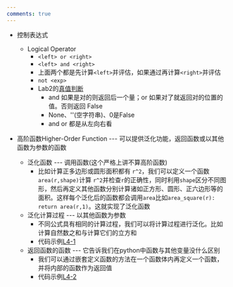```yaml
---
comments: true
---
```


- 控制表达式
	- Logical Operator
		- `<left> or <right>` 
		- `<left> and <right>`
		- 上面两个都是先计算`<left>`并评估，如果通过再计算`<right>`并评估
		- `not <exp>`
		- Lab2的[真值判断](https://www.learncs.site/docs/curriculum-resource/cs61a/cs61a_zh/lab/lab02#q1wwpd%E7%9C%9F%E5%80%BC%E5%88%A4%E6%96%AD)
			- and 如果是对的则返回后一个量；or 如果对了就返回对的位置的值。否则返回 False
			- None、''(空字符串)、0是False
			- and or 都是从左向右看

- 高阶函数Higher-Order Function --- 可以提供泛化功能，返回函数或以其他函数为参数的函数
	- 泛化函数 --- 调用函数(这个严格上讲不算高阶函数)
		- 比如计算正多边形或圆形面积都有 `r^2`，我们可以定义一个函数`area(r,shape)`计算 `r^2`并检查`r`的正确性，同时利用`shape`区分不同图形，然后再定义其他函数分别计算诸如正方形、圆形、正六边形等的面积。这样每个泛化后的函数都会调用`area`比如`area_square(r): return area(r,1)`。这就实现了泛化函数
	- 泛化计算过程 --- 以其他函数为参数
		- 不同公式具有相同的计算过程，我们可以将计算过程进行泛化。比如计算自然数之和与计算它们的立方和
		- 代码示例[L4-1](L4-1.md)
	- 返回函数的函数 --- 它告诉我们在python中函数与其他变量没什么区别
		- 我们可以通过嵌套定义函数的方法在一个函数体内再定义一个函数，并将内部的函数作为返回值
		- 代码示例[L4-2](L4-2.md)